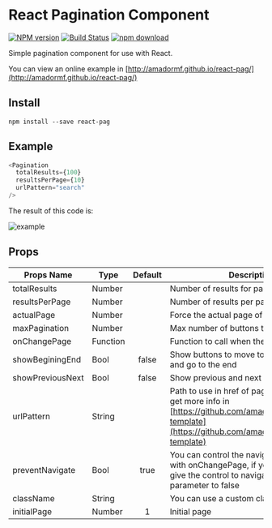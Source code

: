 # React Pagination Component


[![NPM version][npm-image]][npm-url]
[![Build Status](https://travis-ci.org/amadormf/react-pag.svg?branch=master)](https://travis-ci.org/amadormf/react-pag)
[![npm download][download-image]][download-url]

[npm-image]: http://img.shields.io/npm/v/react-pag.svg?style=flat-square
[npm-url]: http://npmjs.org/package/react-pag
[download-image]: https://img.shields.io/npm/dm/react-pag.svg?style=flat-square
[download-url]: https://npmjs.org/package/react-pag

Simple pagination component for use with React.

You can view an online example in [http://amadormf.github.io/react-pag/](http://amadormf.github.io/react-pag/)


## Install

`npm install --save react-pag`

## Example

```javascript
<Pagination
  totalResults={100}
  resultsPerPage={10}
  urlPattern="search"
/>
```

The result of this code is:

![example](http://amadormf.github.io/react-pag/example-pagination.png)


## Props

|Props Name | Type         | Default  | Description              |
|-----------|--------------|:--------:|----------------|
|totalResults  |Number         |          |Number of results for paginate|
|resultsPerPage|Number     |          |Number of results per page|
|actualPage |Number       |           |Force the actual page of pagination|
|maxPagination|Number     |           |Max number of buttons to show |
|onChangePage|Function    |           |Function to call when the page change|
|showBeginingEnd|Bool     |false      |Show buttons to move to the beginning and go to the end|
|showPreviousNext|Bool    |false      |Show previous and next button|
|urlPattern |String       |           |Path to use in href of pagination, you can get more info in [https://github.com/amadormf/pagination-template](https://github.com/amadormf/pagination-template)|
|preventNavigate|Bool     |true       |You can control the navigation over pages with onChangePage, if you prefer you can give the control to navigator setting this parameter to false|
|className   |String     |            |You can use a custom className|
|initialPage |Number     |      1      |Initial page|
